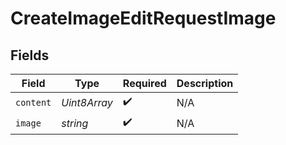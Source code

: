# CreateImageEditRequestImage


## Fields

| Field              | Type               | Required           | Description        |
| ------------------ | ------------------ | ------------------ | ------------------ |
| `content`          | *Uint8Array*       | :heavy_check_mark: | N/A                |
| `image`            | *string*           | :heavy_check_mark: | N/A                |